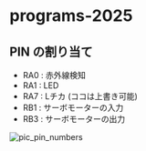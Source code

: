 # programs-2025

## PIN の割り当て
- RA0 : 赤外線検知
- RA1 : LED
- RA7 : Lチカ (ココは上書き可能)
- RB1 : サーボモーターの入力
- RB3 : サーボモーターの出力

![pic_pin_numbers](https://github.com/user-attachments/assets/5d57365b-f9f2-4b84-a49a-10cc6645f2ce)
